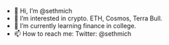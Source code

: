 - 👋 Hi, I’m @sethmich
- 👀 I’m interested in crypto. ETH, Cosmos, Terra Bull.
- 🌱 I’m currently learning finance in college.
- 📫 How to reach me: Twitter: @sethmich
